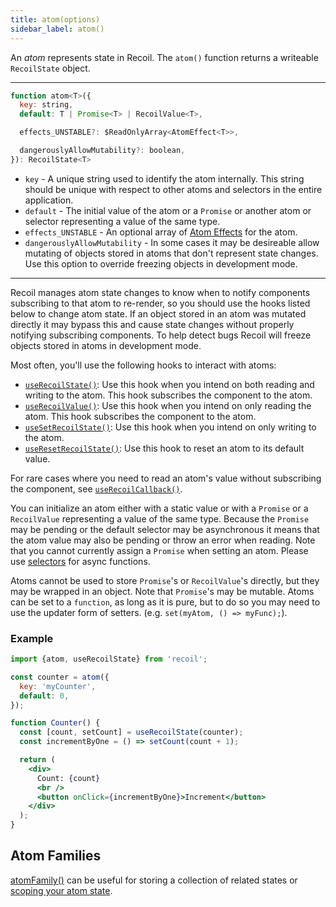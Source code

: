 ```yaml
---
title: atom(options)
sidebar_label: atom()
---
```


An *atom* represents state in Recoil.  The `atom()` function returns a writeable `RecoilState` object.

---

```jsx
function atom<T>({
  key: string,
  default: T | Promise<T> | RecoilValue<T>,

  effects_UNSTABLE?: $ReadOnlyArray<AtomEffect<T>>,

  dangerouslyAllowMutability?: boolean,
}): RecoilState<T>
```

  - `key` - A unique string used to identify the atom internally. This string should be unique with respect to other atoms and selectors in the entire application.
  - `default` - The initial value of the atom or a `Promise` or another atom or selector representing a value of the same type.
  - `effects_UNSTABLE` - An optional array of [Atom Effects](/docs/guides/atom-effects) for the atom.
  - `dangerouslyAllowMutability` - In some cases it may be desireable allow mutating of objects stored in atoms that don't represent state changes.  Use this option to override freezing objects in development mode.

---

Recoil manages atom state changes to know when to notify components subscribing to that atom to re-render, so you should use the hooks listed below to change atom state.  If an object stored in an atom was mutated directly it may bypass this and cause state changes without properly notifying subscribing components.  To help detect bugs Recoil will freeze objects stored in atoms in development mode.

Most often, you'll use the following hooks to interact with atoms:

- [`useRecoilState()`](/docs/api-reference/core/useRecoilState): Use this hook when you intend on both reading and writing to the atom. This hook subscribes the component to the atom.
- [`useRecoilValue()`](/docs/api-reference/core/useRecoilValue): Use this hook when you intend on only reading the atom. This hook subscribes the component to the atom.
- [`useSetRecoilState()`](/docs/api-reference/core/useSetRecoilState): Use this hook when you intend on only writing to the atom.
- [`useResetRecoilState()`](/docs/api-reference/core/useResetRecoilState): Use this hook to reset an atom to its default value.

For rare cases where you need to read an atom's value without subscribing the component, see [`useRecoilCallback()`](/docs/api-reference/core/useRecoilCallback).

You can initialize an atom either with a static value or with a `Promise` or a `RecoilValue` representing a value of the same type.  Because the `Promise` may be pending or the default selector may be asynchronous it means that the atom value may also be pending or throw an error when reading.  Note that you cannot currently assign a `Promise` when setting an atom.  Please use [selectors](/docs/api-reference/core/selector) for async functions.

Atoms cannot be used to store `Promise`'s or `RecoilValue`'s directly, but they may be wrapped in an object.  Note that `Promise`'s may be mutable.  Atoms can be set to a `function`, as long as it is pure, but to do so you may need to use the updater form of setters. (e.g. `set(myAtom, () => myFunc);`).

### Example

```jsx
import {atom, useRecoilState} from 'recoil';

const counter = atom({
  key: 'myCounter',
  default: 0,
});

function Counter() {
  const [count, setCount] = useRecoilState(counter);
  const incrementByOne = () => setCount(count + 1);

  return (
    <div>
      Count: {count}
      <br />
      <button onClick={incrementByOne}>Increment</button>
    </div>
  );
}
```

## Atom Families

[atomFamily()](/docs/api-reference/utils/atomFamily) can be useful for storing a collection of related states or [scoping your atom state](/docs/api-reference/utils/atomFamily#scoped-atoms).
